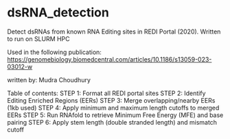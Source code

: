 # dsRNA_detection
Detect dsRNAs from known RNA Editing sites in REDI Portal (2020). Written to run on SLURM HPC

Used in the following publication:
https://genomebiology.biomedcentral.com/articles/10.1186/s13059-023-03012-w

written by: Mudra Choudhury

Table of contents:
STEP 1: Format all REDI portal sites
STEP 2: Identify Editing Enriched Regions (EERs)
STEP 3: Merge overlapping/nearby EERs (1kb used)
STEP 4: Apply minimum and maximum length cutoffs to merged EERs
STEP 5: Run RNAfold to retrieve Minimum Free Energy (MFE) and base pairing
STEP 6: Apply stem length (double stranded length) and mismatch cutoff




